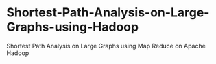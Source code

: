 # Shortest-Path-Analysis-on-Large-Graphs-using-Hadoop
Shortest Path Analysis on Large Graphs using Map Reduce on Apache Hadoop
